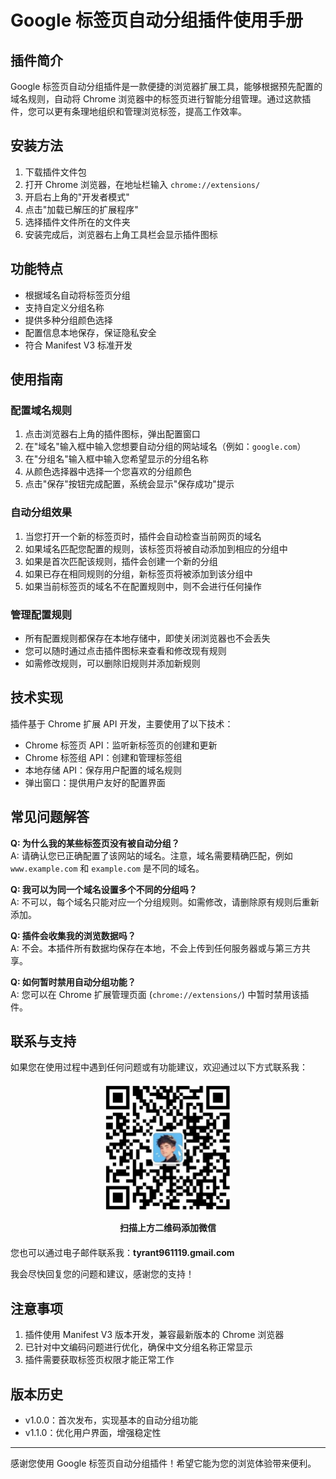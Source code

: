 # Google 标签页自动分组插件使用手册

## 插件简介

Google 标签页自动分组插件是一款便捷的浏览器扩展工具，能够根据预先配置的域名规则，自动将 Chrome 浏览器中的标签页进行智能分组管理。通过这款插件，您可以更有条理地组织和管理浏览标签，提高工作效率。

## 安装方法

1. 下载插件文件包
2. 打开 Chrome 浏览器，在地址栏输入 `chrome://extensions/`
3. 开启右上角的"开发者模式"
4. 点击"加载已解压的扩展程序"
5. 选择插件文件所在的文件夹
6. 安装完成后，浏览器右上角工具栏会显示插件图标

## 功能特点

- 根据域名自动将标签页分组
- 支持自定义分组名称
- 提供多种分组颜色选择
- 配置信息本地保存，保证隐私安全
- 符合 Manifest V3 标准开发

## 使用指南

### 配置域名规则

1. 点击浏览器右上角的插件图标，弹出配置窗口
2. 在"域名"输入框中输入您想要自动分组的网站域名（例如：`google.com`）
3. 在"分组名"输入框中输入您希望显示的分组名称
4. 从颜色选择器中选择一个您喜欢的分组颜色
5. 点击"保存"按钮完成配置，系统会显示"保存成功"提示

### 自动分组效果

1. 当您打开一个新的标签页时，插件会自动检查当前网页的域名
2. 如果域名匹配您配置的规则，该标签页将被自动添加到相应的分组中
3. 如果是首次匹配该规则，插件会创建一个新的分组
4. 如果已存在相同规则的分组，新标签页将被添加到该分组中
5. 如果当前标签页的域名不在配置规则中，则不会进行任何操作

### 管理配置规则

- 所有配置规则都保存在本地存储中，即使关闭浏览器也不会丢失
- 您可以随时通过点击插件图标来查看和修改现有规则
- 如需修改规则，可以删除旧规则并添加新规则

## 技术实现

插件基于 Chrome 扩展 API 开发，主要使用了以下技术：

- Chrome 标签页 API：监听新标签页的创建和更新
- Chrome 标签组 API：创建和管理标签组
- 本地存储 API：保存用户配置的域名规则
- 弹出窗口：提供用户友好的配置界面

## 常见问题解答

**Q: 为什么我的某些标签页没有被自动分组？**  
A: 请确认您已正确配置了该网站的域名。注意，域名需要精确匹配，例如 `www.example.com` 和 `example.com` 是不同的域名。

**Q: 我可以为同一个域名设置多个不同的分组吗？**  
A: 不可以，每个域名只能对应一个分组规则。如需修改，请删除原有规则后重新添加。

**Q: 插件会收集我的浏览数据吗？**  
A: 不会。本插件所有数据均保存在本地，不会上传到任何服务器或与第三方共享。

**Q: 如何暂时禁用自动分组功能？**  
A: 您可以在 Chrome 扩展管理页面 (`chrome://extensions/`) 中暂时禁用该插件。

## 联系与支持

如果您在使用过程中遇到任何问题或有功能建议，欢迎通过以下方式联系我：

<div style="text-align: center; margin: 20px 0;">
    <img src="./images/wechat_qrcode.png" alt="微信二维码" style="width: 200px; height: 200px;">
    <p><strong>扫描上方二维码添加微信</strong></p>
</div>

您也可以通过电子邮件联系我：<strong>tyrant961119.gmail.com</strong>

我会尽快回复您的问题和建议，感谢您的支持！

## 注意事项

1. 插件使用 Manifest V3 版本开发，兼容最新版本的 Chrome 浏览器
2. 已针对中文编码问题进行优化，确保中文分组名称正常显示
3. 插件需要获取标签页权限才能正常工作

## 版本历史

- v1.0.0：首次发布，实现基本的自动分组功能
- v1.1.0：优化用户界面，增强稳定性

---

感谢您使用 Google 标签页自动分组插件！希望它能为您的浏览体验带来便利。